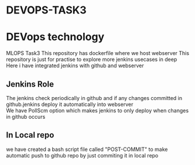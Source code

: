 # DEVOPS-TASK3
<h1>DEVops technology</h1>

MLOPS Task3
This repository has dockerfile where we host webserver
This repository is just for practise to explore more jenkins usecases in deep<br>
Here i have integrated jenkins with github and webserver<br>

<h2>Jenkins Role</h2>
The jenkins check periodically in github and if any changes committed in github.jenkins deploy it automatically into webserver<br>
We have PollScm option which makes jenkins to only deploy when changes in github occurs

<h2>In Local repo</h2>
we have created a bash script file called "POST-COMMIT" to make automatic push to github repo by just  commiting it in local repo  
